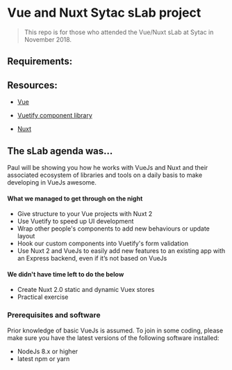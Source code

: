 # Vue and Nuxt Sytac sLab project

> This repo is for those who attended the Vue/Nuxt sLab at Sytac in November 2018.

## Requirements:

## Resources:

-   [Vue](https://vuejs.org)

-   [Vuetify component library](https://vuetifyjs.com)

-   [Nuxt](https://nuxtjs.org)

## The sLab agenda was...

Paul will be showing you how he works with VueJs and Nuxt and their associated ecosystem of
libraries and tools on a daily basis to make developing in VueJs awesome.

#### What we managed to get through on the night

-   Give structure to your Vue projects with Nuxt 2
-   Use Vuetify to speed up UI development
-   Wrap other people's components to add new behaviours or update layout
-   Hook our custom components into Vuetify's form validation
-   Use Nuxt 2 and VueJs to easily add new features to an existing app with an Express backend, even if it’s not based on VueJs

#### We didn't have time left to do the below

-   Create Nuxt 2.0 static and dynamic Vuex stores
-   Practical exercise

### Prerequisites and software

Prior knowledge of basic VueJs is assumed. To join in some coding, please make sure you have the latest versions of the following software installed:

-   NodeJs 8.x or higher
-   latest npm or yarn
